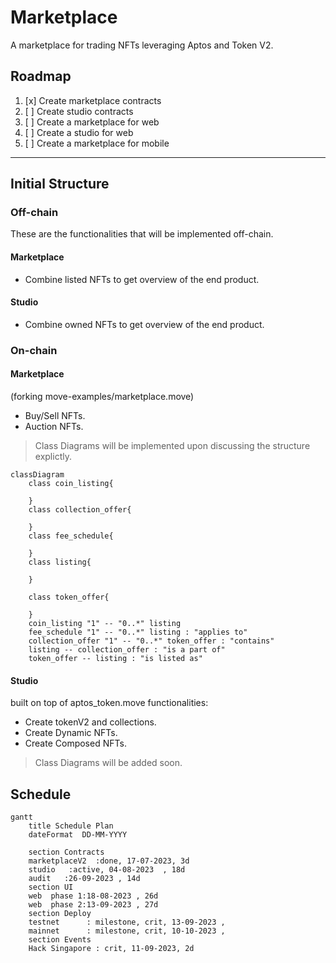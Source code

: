# Marketplace

A marketplace for trading NFTs leveraging Aptos and Token V2.

## Roadmap

1. [x] Create marketplace contracts
2. [ ] Create studio contracts
3. [ ] Create a marketplace for web
4. [ ] Create a studio for web
5. [ ] Create a marketplace for mobile

--------------------

## Initial Structure

### Off-chain

These are the functionalities that will be implemented off-chain.

#### Marketplace

- Combine listed NFTs to get overview of the end product.

#### Studio

- Combine owned NFTs to get overview of the end product.

### On-chain

#### Marketplace

(forking move-examples/marketplace.move)
- Buy/Sell NFTs.
- Auction NFTs.
> Class Diagrams will be implemented upon discussing the structure explictly.
```mermaid
classDiagram
    class coin_listing{

    }
    class collection_offer{

    }
    class fee_schedule{

    }
    class listing{

    }

    class token_offer{

    }
    coin_listing "1" -- "0..*" listing 
    fee_schedule "1" -- "0..*" listing : "applies to"
    collection_offer "1" -- "0..*" token_offer : "contains"
    listing -- collection_offer : "is a part of"
    token_offer -- listing : "is listed as"
```

#### Studio

built on top of aptos_token.move
functionalities:
- Create tokenV2 and collections.
- Create Dynamic NFTs.
- Create Composed NFTs.
> Class Diagrams will be added soon.

## Schedule

```mermaid
gantt
    title Schedule Plan
    dateFormat  DD-MM-YYYY
    
    section Contracts
    marketplaceV2  :done, 17-07-2023, 3d
    studio   :active, 04-08-2023  , 18d
    audit   :26-09-2023 , 14d
    section UI 
    web  phase 1:18-08-2023 , 26d
    web  phase 2:13-09-2023 , 27d
    section Deploy 
    testnet      : milestone, crit, 13-09-2023 ,
    mainnet      : milestone, crit, 10-10-2023 ,
    section Events
    Hack Singapore : crit, 11-09-2023, 2d
```

